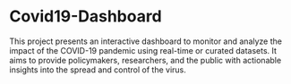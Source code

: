 # Covid19-Dashboard
This project presents an interactive dashboard to monitor and analyze the impact of the COVID-19 pandemic using real-time or curated datasets. It aims to provide policymakers, researchers, and the public with actionable insights into the spread and control of the virus.
